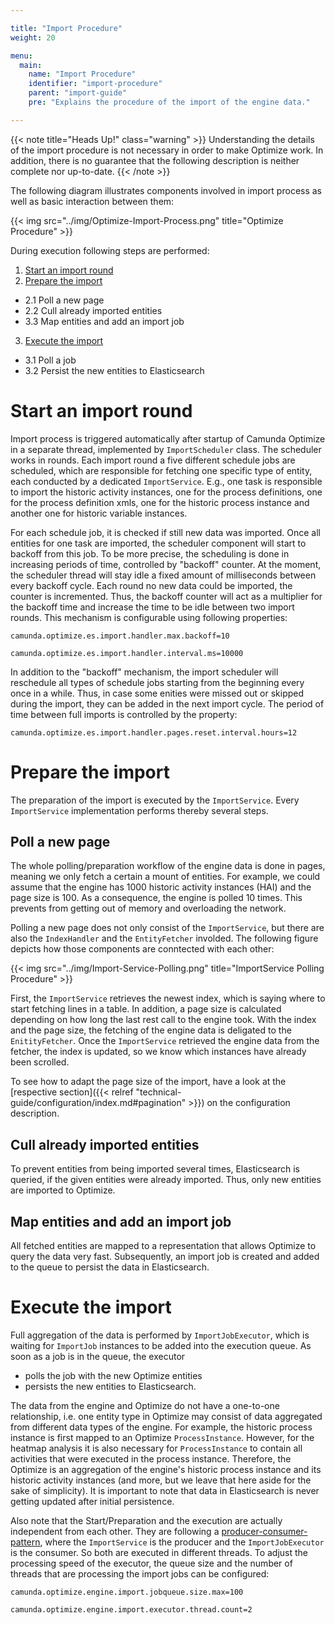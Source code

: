 ```yaml
---

title: "Import Procedure"
weight: 20

menu:
  main:
    name: "Import Procedure"
    identifier: "import-procedure"
    parent: "import-guide"
    pre: "Explains the procedure of the import of the engine data."

---
```


{{< note title="Heads Up!" class="warning" >}}
Understanding the details of the import procedure is not necessary in order to make Optimize work. In addition, there is no guarantee that the following description is neither complete nor up-to-date.
{{< /note >}}

The following diagram illustrates components involved in import process as well as basic interaction between them:

{{< img src="../img/Optimize-Import-Process.png" title="Optimize Procedure" >}}

During execution following steps are performed:

1. [Start an import round](#start-an-import-round)
2. [Prepare the import](#prepare-the-import)
  - 2.1 Poll a new page
  - 2.2 Cull already imported entities
  - 3.3 Map entities and add an import job
3. [Execute the import](#execute-the-import)
  - 3.1 Poll a job
  - 3.2 Persist the new entities to Elasticsearch


# Start an import round

Import process is triggered automatically after startup of Camunda Optimize in a separate thread, implemented by `ImportScheduler` class. The scheduler works in rounds. Each import round a five different schedule jobs are scheduled, which are responsible for fetching one specific type of entity, each conducted by a dedicated `ImportService`. E.g., one task is responsible to import the historic activity instances, one for the process definitions, one for the process definition xmls, one for the historic process instance and another one for historic variable instances. 

For each schedule job, it is checked if still new data was imported. Once all entities for one task are imported, the scheduler component will start to backoff from this job. To be more precise, the scheduling is done in increasing periods of time, controlled by "backoff" counter. At the moment, the scheduler thread will stay idle a fixed amount of milliseconds between every backoff cycle. Each round no new data could be imported, the counter is incremented. Thus, the backoff counter will act as a multiplier for the backoff time and increase the time to be idle between two import rounds. This mechanism is configurable using following properties: 

```
camunda.optimize.es.import.handler.max.backoff=10
```

```
camunda.optimize.es.import.handler.interval.ms=10000
```

In addition to the "backoff" mechanism, the import scheduler will reschedule all types of schedule jobs starting from the beginning every once in a while. Thus, in case some enities were missed out or skipped during the import, they can be added in the next import cycle. The period of time between full imports is controlled by the property:

```
camunda.optimize.es.import.handler.pages.reset.interval.hours=12
```

# Prepare the import

The preparation of the import is executed by the `ImportService`. Every `ImportService` implementation performs thereby several steps.

## Poll a new page

The whole polling/preparation workflow of the engine data is done in pages, meaning we only fetch a certain a mount of entities. For example, we could assume that the engine has 1000 historic activity instances (HAI) and the page size is 100. As a consequence, the engine is polled 10 times. This prevents from getting out of memory and overloading the network.

Polling a new page does not only consist of the `ImportService`, but there are also the `IndexHandler` and the `EntityFetcher` involded. The following figure depicts how those components are conntected with each other:

{{< img src="../img/Import-Service-Polling.png" title="ImportService Polling Procedure" >}}

First, the `ImportService` retrieves the newest index, which is saying where to start fetching lines in a table. In addition, a page size is calculated depending on how long the last rest call to the engine took. With the index and the page size, the fetching of the engine data is deligated to the `EnitityFetcher`. Once the `ImportService` retrieved the engine data from the fetcher, the index is updated, so we know which instances have already been scrolled. 

To see how to adapt the page size of the import, have a look at the [respective section]({{< relref "technical-guide/configuration/index.md#pagination" >}}) on the configuration description.

## Cull already imported entities

To prevent entities from being imported several times, Elasticsearch is queried, if the given entities were already imported. Thus, only new entities are imported to Optimize.

## Map entities and add an import job

All fetched entities are mapped to a representation that allows Optimize to query the data very fast. Subsequently, an import job is created and added to the queue to persist the data in Elasticsearch.

# Execute the import

Full aggregation of the data is performed by `ImportJobExecutor`, which is waiting for `ImportJob` instances to be added into the execution queue. As soon as a job is in the queue, the executor 

* polls the job with the new Optimize entities 
* persists the new entities to Elasticsearch.

The data from the engine and Optimize do not have a one-to-one relationship, i.e. one entity type in Optimize may consist of data aggregated from different data types of the engine. For example, the historic process instance is first mapped to an Optimize `ProcessInstance`. However, for the heatmap analysis it is also necessary for `ProcessInstance` to contain all activities that were executed in the process instance. Therefore, the Optimize is an aggregation of the engine's historic process instance and its historic activity instances (and more, but we leave that here aside for the sake of simplicity). It is important to note that data in Elasticsearch is never getting updated after initial persistence.

Also note that the Start/Preparation and the execution are actually independent from each other. They are following a [producer-consumer-pattern](https://dzone.com/articles/producer-consumer-pattern), where the `ImportService` is the producer and the `ImportJobExecutor` is the consumer. So both are executed in different threads. To adjust the processing speed of the executor, the queue size and the number of threads that are processing the import jobs can be configured:

```
camunda.optimize.engine.import.jobqueue.size.max=100
```

```
camunda.optimize.engine.import.executor.thread.count=2
```

